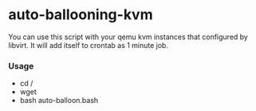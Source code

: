 # auto-ballooning-kvm

You can use this script with your qemu kvm instances that configured by libvirt. It will add itself to crontab as 1 minute job.

### Usage
- cd /
- wget 
- bash auto-balloon.bash

